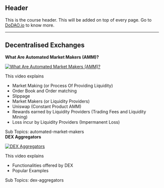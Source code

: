 ## Header
This is the course header. This will be added on top of every page. Go to [DoDAO.io](https://www.dodao.io) to know more.

 ---
 
 ## Decentralised Exchanges
 
  **What Are Automated Market Makers (AMM)?**
 
 [![What Are Automated Market Makers (AMM)?](https://img.youtube.com/vi/htXEEVkiIJ0/0.jpg)](https://www.youtube.com/watch?v=htXEEVkiIJ0)     
 
 This video explains
  - Market Making (or Process Of Providing Liquidity)
  - Order Book and Order matching
  - Slippage
  - Market Makers (or Liquidity Providers)
  - Uniswap (Constant Product AMM)
  - Rewards earned by Liquidity Providers (Trading Fees and Liquidity Mining)
  - Loss incur by Liquidity Providers (Impermanent Loss)
    
 
 Sub Topics: automated-market-makers    
  **DEX Aggregators**
 
 [![DEX Aggregators](https://img.youtube.com/vi/hSxf4jAN7YQ/0.jpg)](https://www.youtube.com/watch?v=hSxf4jAN7YQ)     
 
 This video explains 
  * Functionalities offered by DEX
  * Popular Examples
    
 
 Sub Topics: dex-aggregators    
 
